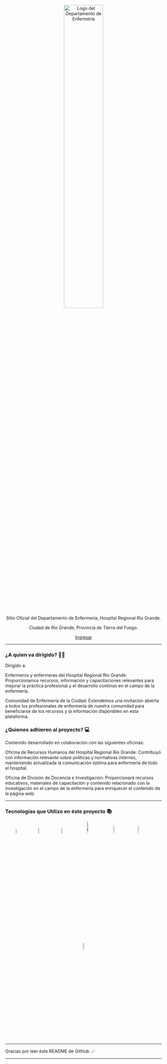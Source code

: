 <p align="center">
    <img src="https://res.cloudinary.com/nursingstaff/image/upload/v1718114072/nursingHRRG/assets/LogoDepartamento_fondo_blanco_x11bhh.png" alt="Logo del Departamento de Enfermería" width="50%">
</p>

<p align="center">Sitio Oficial del Departamento de Enfermería, Hospital Regional Rio Grande.</p>
<p align="center">Ciudad de Rio Grande, Provincia de Tierra del Fuego.</p>

<p align="center">
  <a href="https://enfermeriahrrg.com.ar/">Ingresar</a>
</p>


</div>

<hr>

### ¿A quien va dirigido? 👨‍🔬

Dirigido a:

Enfermeros y enfermeras del Hospital Regional Río Grande: Proporcionamos recursos, información y capacitaciones relevantes para mejorar la práctica profesional y el desarrollo continuo en el campo de la enfermería.

Comunidad de Enfermería de la Ciudad: Extendemos una invitación abierta a todos los profesionales de enfermería de nuestra comunidad para beneficiarse de los recursos y la información disponibles en esta plataforma.

### ¿Quienes adhieren al proyecto? 💻

Contenido desarrollado en colaboración con las siguientes oficinas:

Oficina de Recursos Humanos del Hospital Regional Río Grande: Contribuyó con información relevante sobre políticas y normativas internas, manteniendo actualizada la comunicación óptima para enfermería de todo el hospital.

Oficina de División de Docencia e Investigación: Proporcionará recursos educativos, materiales de capacitación y contenido relacionado con la investigación en el campo de la enfermería para enriquecer el contenido de la página web.

<hr>

### Tecnologías que Utilizo en éste proyecto 📚

<div align="center">
    <img src="https://res.cloudinary.com/nursingstaff/image/upload/v1718114930/Portfolio/soft%20skills/figma_wbuwva.svg" alt="Figma" width="6%">
    &nbsp;&nbsp;&nbsp;&nbsp;&nbsp;&nbsp;&nbsp;&nbsp;
    <img src="https://res.cloudinary.com/nursingstaff/image/upload/v1718114930/Portfolio/soft%20skills/html5_nhdan7.svg" alt="HTML5" width="7%">
    &nbsp;&nbsp;&nbsp;&nbsp;&nbsp;&nbsp;&nbsp;&nbsp;
    <img src="https://res.cloudinary.com/nursingstaff/image/upload/v1718114932/Portfolio/soft%20skills/css_ega4yd.svg" alt="CSS" width="7%">
    &nbsp;&nbsp;&nbsp;&nbsp;&nbsp;&nbsp;&nbsp;&nbsp;
    <img src="https://res.cloudinary.com/nursingstaff/image/upload/v1718114933/Portfolio/soft%20skills/bs_a824sk.svg" alt="Bootstrap" width="10%">
    &nbsp;&nbsp;&nbsp;&nbsp;&nbsp;&nbsp;&nbsp;&nbsp;
    <img src="https://res.cloudinary.com/nursingstaff/image/upload/v1718114928/Portfolio/soft%20skills/nodejs_jtdybu.svg" alt="Node.js" width="8%">
    &nbsp;&nbsp;&nbsp;&nbsp;&nbsp;&nbsp;&nbsp;&nbsp;
    <img src="https://res.cloudinary.com/nursingstaff/image/upload/v1718114929/Portfolio/soft%20skills/js_dhfsyl.svg" alt="JavaScript" width="8%">
    &nbsp;&nbsp;&nbsp;&nbsp;&nbsp;&nbsp;&nbsp;&nbsp;
    <img src="https://res.cloudinary.com/nursingstaff/image/upload/v1718114926/Portfolio/soft%20skills/react_fafq9u.svg" alt="React" width="8%">
</div>





<hr>


Gracias por leer éste README de GitHub. ✅


---
